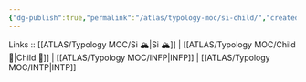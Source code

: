 ```yaml
---
{"dg-publish":true,"permalink":"/atlas/typology-moc/si-child/","created":"","updated":""}
---
```


Links :: [[ATLAS/Typology MOC/Si 🏔️\|Si 🏔️]] | [[ATLAS/Typology MOC/Child 👼\|Child 👼]] | [[ATLAS/Typology MOC/INFP\|INFP]] | [[ATLAS/Typology MOC/INTP\|INTP]]